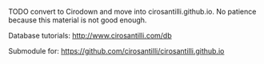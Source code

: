 TODO convert to Cirodown and move into cirosantilli.github.io. No patience because this material is not good enough.

Database tutorials: <http://www.cirosantilli.com/db>

Submodule for: <https://github.com/cirosantilli/cirosantilli.github.io>
